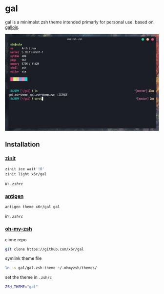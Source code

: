 # gal

gal is a minimalst zsh theme intended primarly for personal use. based on [gallois](https://github.com/ohmyzsh/ohmyzsh/blob/master/themes/gallois.zsh-theme).

![scrot](./assets/scrot.png)

## Installation

### [zinit](https://github.com/zdharma-continuum/zinit)

```sh
zinit ice wait'!0'
zinit light x6r/gal
```

_in `.zshrc`_

### [antigen](https://github.com/zsh-users/antigen)

```sh
antigen theme x6r/gal gal
```

_in `.zshrc`_

### [oh-my-zsh](https://github.com/ohmyzsh/ohmyzsh)

clone repo

```sh
git clone https://github.com/x6r/gal
```

symlink theme file

```sh
ln -s gal/gal.zsh-theme ~/.ohmyzsh/themes/
```

set the theme in `.zshrc`

```sh
ZSH_THEME="gal"
```
